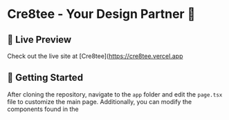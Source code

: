 # Cre8tee - Your Design Partner 🎨

## 🔴 Live Preview

Check out the live site at [Cre8tee](https://cre8tee.vercel.app

## 🚀 Getting Started

After cloning the repository, navigate to the `app` folder and edit the `page.tsx` file to customize the main page. Additionally, you can modify the components found in the 
